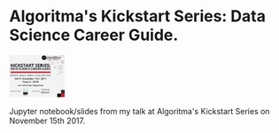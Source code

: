 # Algoritma's Kickstart Series: Data Science Career Guide.



<img src="images/kickstart.png" alt="Drawing" style="width: 100px;"/>



Jupyter notebook/slides from my talk at Algoritma's Kickstart Series on November 15th 2017.

